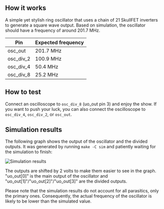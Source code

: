 <!---

This file is used to generate your project datasheet. Please fill in the information below and delete any unused
sections.

You can also include images in this folder and reference them in the markdown. Each image must be less than
512 kb in size, and the combined size of all images must be less than 1 MB.
-->

## How it works

A simple yet stylish ring oscillator that uses a chain of 21 SkullFET inverters to generate a square wave output. Based on simulation, the oscillator should have a frequency of around 201.7 MHz.

| Pin       | Expected frequency |
|-----------|--------------------|
| osc_out   | 201.7 MHz          |
| osc_div_2 | 100.9 MHz          |
| osc_div_4 | 50.4 MHz           |
| osc_div_8 | 25.2 MHz           |

## How to test

Connect an oscilloscope to `osc_div_8` (uo_out pin 3) and enjoy the show. If you want to push your luck, you can also connect the oscilloscope to `osc_div_4`, `osc_div_2`, or `osc_out`.

## Simulation results

The following graph shows the output of the oscillator and the divided outputs. It was generated by running `make -C sim` and patiently waiting for the simulation to finish:

![Simulation results](sim.png)

The outputs are shifted by 2 volts to make them easier to see in the graph. "uo_out[0]" is the main output of the oscillator and "uo_out[1]"/"uo_out[2]"/"uo_out[3]" are the divided outputs.

Please note that the simulation results do not account for all parasitics, only the primary ones. Consequently, the actual frequency of the oscillator is likely to be lower than the simulated value.
